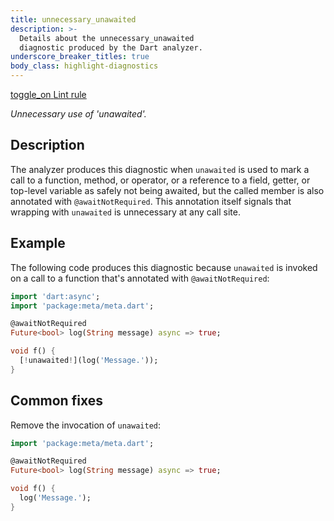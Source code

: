 ```yaml
---
title: unnecessary_unawaited
description: >-
  Details about the unnecessary_unawaited
  diagnostic produced by the Dart analyzer.
underscore_breaker_titles: true
body_class: highlight-diagnostics
---
```


<div class="tags">
  <a class="tag-label"
      href="/tools/linter-rules/unnecessary_unawaited"
      title="Learn about the lint rule that enables this diagnostic."
      aria-label="Learn about the lint rule that enables this diagnostic."
      target="_blank">
    <span class="material-symbols" aria-hidden="true">toggle_on</span>
    <span>Lint rule</span>
  </a>
</div>

_Unnecessary use of 'unawaited'._

## Description

The analyzer produces this diagnostic when `unawaited` is used to mark a
call to a function, method, or operator, or a reference to a field,
getter, or top-level variable as safely not being awaited, but the called
member is also annotated with `@awaitNotRequired`. This annotation itself
signals that wrapping with `unawaited` is unnecessary at any call site.

## Example

The following code produces this diagnostic because `unawaited` is invoked
on a call to a function that's annotated with `@awaitNotRequired`:

```dart
import 'dart:async';
import 'package:meta/meta.dart';

@awaitNotRequired
Future<bool> log(String message) async => true;

void f() {
  [!unawaited!](log('Message.'));
}
```

## Common fixes

Remove the invocation of `unawaited`:

```dart
import 'package:meta/meta.dart';

@awaitNotRequired
Future<bool> log(String message) async => true;

void f() {
  log('Message.');
}
```
